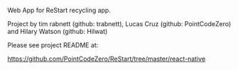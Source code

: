 Web App for ReStart recycling app.

Project by tim rabnett (github: trabnett), Lucas Cruz (github: PointCodeZero) and Hilary Watson (github: Hilwat)

Please see project README at:

https://github.com/PointCodeZero/ReStart/tree/master/react-native
